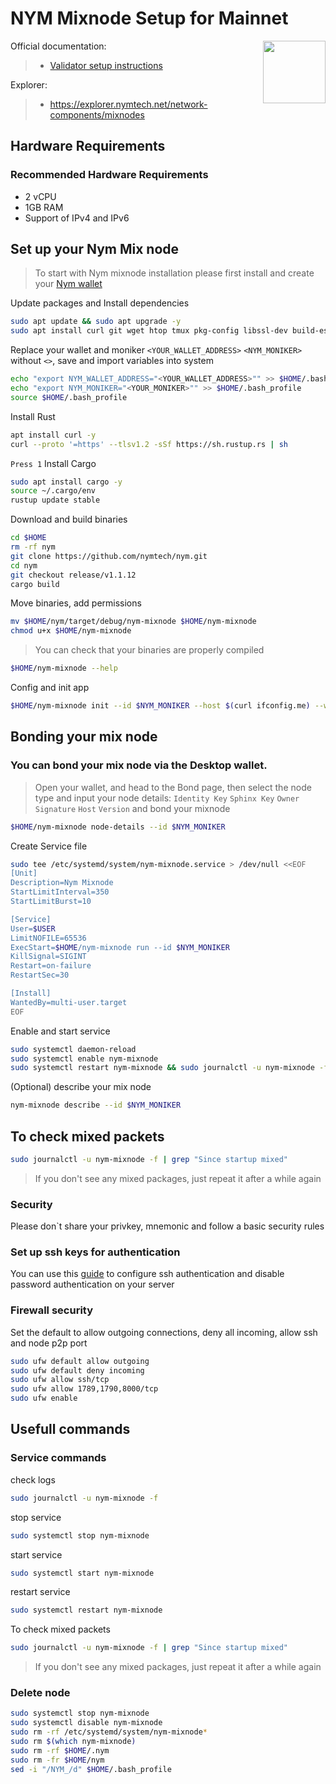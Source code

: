 <div>
<h1 align="left" style="display: flex;"> NYM Mixnode Setup for Mainnet</h1>
<img src="https://avatars.githubusercontent.com/u/51752891?s=200&v=4"  style="float: right;" width="100" height="100"></img>
</div>

Official documentation:
>- [Validator setup instructions](https://nymtech.net/docs/stable/run-nym-nodes/nodes/mixnodes)

Explorer:
>-  https://explorer.nymtech.net/network-components/mixnodes


## Hardware Requirements
### Recommended Hardware Requirements 
 - 2 vCPU
 - 1GB RAM
 - Support of IPv4 and IPv6

## Set up your Nym Mix node
>To start with Nym mixnode installation please first install and create your [Nym wallet](https://nymtech.net/download/)

Update packages and Install dependencies

~~~bash
sudo apt update && sudo apt upgrade -y
sudo apt install curl git wget htop tmux pkg-config libssl-dev build-essential jq make lz4 gcc -y
~~~

Replace your wallet and moniker `<YOUR_WALLET_ADDRESS>` `<NYM_MONIKER>` without `<>`, save and import variables into system

~~~bash
echo "export NYM_WALLET_ADDRESS="<YOUR_WALLET_ADDRESS>"" >> $HOME/.bash_profile
echo "export NYM_MONIKER="<YOUR_MONIKER>"" >> $HOME/.bash_profile
source $HOME/.bash_profile
~~~

Install Rust

~~~bash
apt install curl -y
curl --proto '=https' --tlsv1.2 -sSf https://sh.rustup.rs | sh
~~~

`Press 1`
Install Cargo 

~~~bash
sudo apt install cargo -y
source ~/.cargo/env 
rustup update stable
~~~

Download and build binaries

~~~bash
cd $HOME
rm -rf nym
git clone https://github.com/nymtech/nym.git
cd nym
git checkout release/v1.1.12
cargo build
~~~

Move binaries, add permissions 
~~~bash
mv $HOME/nym/target/debug/nym-mixnode $HOME/nym-mixnode
chmod u+x $HOME/nym-mixnode
~~~

>You can check that your binaries are properly compiled
~~~bash
$HOME/nym-mixnode --help
~~~

Config and init app

~~~bash
$HOME/nym-mixnode init --id $NYM_MONIKER --host $(curl ifconfig.me) --wallet-address $NYM_WALLET_ADDRESS
~~~

## Bonding your mix node
### You can bond your mix node via the Desktop wallet.

>Open your wallet, and head to the Bond page, then select the node type and input your node details: 
`Identity Key` `Sphinx Key` `Owner Signature` `Host` `Version` and bond your mixnode

~~~bash
$HOME/nym-mixnode node-details --id $NYM_MONIKER
~~~

Create Service file

~~~bash
sudo tee /etc/systemd/system/nym-mixnode.service > /dev/null <<EOF
[Unit]
Description=Nym Mixnode
StartLimitInterval=350
StartLimitBurst=10

[Service]
User=$USER
LimitNOFILE=65536
ExecStart=$HOME/nym-mixnode run --id $NYM_MONIKER
KillSignal=SIGINT
Restart=on-failure
RestartSec=30

[Install]
WantedBy=multi-user.target
EOF
~~~

Enable and start service

~~~bash
sudo systemctl daemon-reload
sudo systemctl enable nym-mixnode
sudo systemctl restart nym-mixnode && sudo journalctl -u nym-mixnode -f
~~~

(Optional) describe your mix node

~~~bash
nym-mixnode describe --id $NYM_MONIKER
~~~

## To check mixed packets

~~~bash
sudo journalctl -u nym-mixnode -f | grep "Since startup mixed"
~~~
>If you don't see any mixed packages, just repeat it after a while again

### Security
Please don`t share your privkey, mnemonic and follow a basic security rules

### Set up ssh keys for authentication
You can use this [guide](https://www.digitalocean.com/community/tutorials/how-to-set-up-ssh-keys-on-ubuntu-20-04) to configure ssh authentication and disable password authentication on your server

### Firewall security
Set the default to allow outgoing connections, deny all incoming, allow ssh and node p2p port

~~~bash
sudo ufw default allow outgoing 
sudo ufw default deny incoming 
sudo ufw allow ssh/tcp 
sudo ufw allow 1789,1790,8000/tcp
sudo ufw enable
~~~

## Usefull commands
### Service commands
check logs

~~~bash
sudo journalctl -u nym-mixnode -f
~~~

stop service

~~~bash
sudo systemctl stop nym-mixnode
~~~

start service

~~~bash
sudo systemctl start nym-mixnode
~~~

restart service

~~~bash
sudo systemctl restart nym-mixnode
~~~

To check mixed packets

~~~bash
sudo journalctl -u nym-mixnode -f | grep "Since startup mixed"
~~~
>If you don't see any mixed packages, just repeat it after a while again


### Delete node

~~~bash
sudo systemctl stop nym-mixnode
sudo systemctl disable nym-mixnode
sudo rm -rf /etc/systemd/system/nym-mixnode*
sudo rm $(which nym-mixnode)
sudo rm -rf $HOME/.nym
sudo rm -fr $HOME/nym
sed -i "/NYM_/d" $HOME/.bash_profile
~~~

